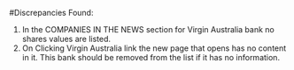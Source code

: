 #Discrepancies Found:
1. In the COMPANIES IN THE NEWS section for Virgin Australia bank no shares values are listed.
2. On Clicking Virgin Australia link the new page that opens has no content in it. 
   This bank should be removed from the list if it has no information.
